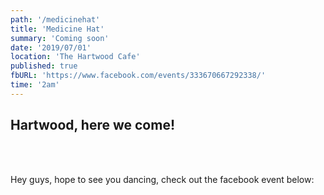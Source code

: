 ```yaml
---
path: '/medicinehat'
title: 'Medicine Hat'
summary: 'Coming soon'
date: '2019/07/01'
location: 'The Hartwood Cafe'
published: true
fbURL: 'https://www.facebook.com/events/333670667292338/'
time: '2am'
---
```


## Hartwood, here we come!

<br/><br/>

Hey guys, hope to see you dancing, check out the facebook event below:

